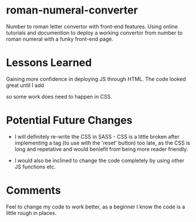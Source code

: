 # roman-numeral-converter
Number to roman letter convertor with front-end features. Using online tutorials and documention to deploy a working convertor from number to roman numeral with a funky front-end page.

# Lessons Learned
Gaining more confidence in deploying JS through HTML. The code looked great until I add <form> so some work does need to happen in CSS.

# Potential Future Changes
- I will definitely re-write the CSS in SASS - CSS is a little broken after implementing a <form> tag (to use with the 'reset' button) too late, as the CSS is long and repetative and would beniefit from being more reader friendly.
  
- I would also be inclined to change the code completely by using other JS functions etc.
  
# Comments
Feel to change my code to work better, as a beginner I know the code is a little rough in places.
